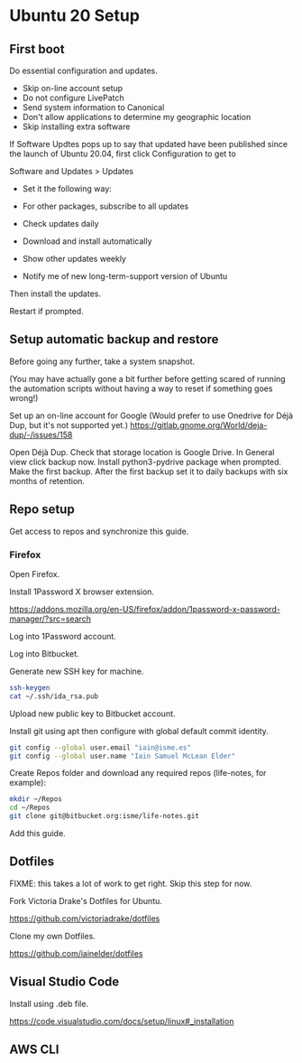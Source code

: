 # Ubuntu 20 Setup

## First boot

Do essential configuration and updates.

* Skip on-line account setup
* Do not configure LivePatch
* Send system information to Canonical
* Don't allow applications to determine my geographic location
* Skip installing extra software

If Software Updtes pops up to say that updated have been published since the launch of Ubuntu 20.04, first click Configuration to get to

Software and Updates > Updates

* Set it the following way:

* For other packages, subscribe to all updates
* Check updates daily
* Download and install automatically
* Show other updates weekly
* Notify me of new long-term-support version of Ubuntu

Then install the updates.

Restart if prompted.

## Setup automatic backup and restore

Before going any further, take a system snapshot.

(You may have actually gone a bit further before getting scared of running the automation scripts without having a way to reset if something goes wrong!)

Set up an on-line account for Google (Would prefer to use Onedrive for Déjà Dup, but it's not supported yet.) https://gitlab.gnome.org/World/deja-dup/-/issues/158

Open Déjà Dup. Check that storage location is Google Drive. In General view click backup now. Install python3-pydrive package when prompted. Make the first backup. After the first backup set it to daily backups with six months of retention.

## Repo setup

Get access to repos and synchronize this guide.

### Firefox

Open Firefox.

Install 1Password X browser extension.

https://addons.mozilla.org/en-US/firefox/addon/1password-x-password-manager/?src=search

Log into 1Password account.

Log into Bitbucket.

Generate new SSH key for machine.

```bash
ssh-keygen
cat ~/.ssh/ida_rsa.pub
```

Upload new public key to Bitbucket account.

Install git using apt then configure with global default commit identity.

```bash
git config --global user.email "iain@isme.es"
git config --global user.name "Iain Samuel McLean Elder"
```

Create Repos folder and download any required repos (life-notes, for example):

```bash
mkdir ~/Repos
cd ~/Repos
git clone git@bitbucket.org:isme/life-notes.git
```

Add this guide.

## Dotfiles

FIXME: this takes a lot of work to get right. Skip this step for now.

Fork Victoria Drake's Dotfiles for Ubuntu.

https://github.com/victoriadrake/dotfiles

Clone my own Dotfiles.

https://github.com/iainelder/dotfiles


## Visual Studio Code

Install using .deb file.

https://code.visualstudio.com/docs/setup/linux#_installation

## AWS CLI


